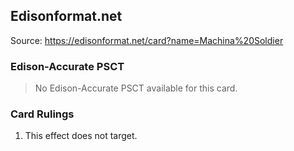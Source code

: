 
## Edisonformat.net

Source: https://edisonformat.net/card?name=Machina%20Soldier

### Edison-Accurate PSCT

> No Edison-Accurate PSCT available for this card.

### Card Rulings

1. This effect does not target.
            
